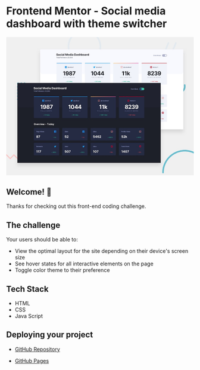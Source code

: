 # Frontend Mentor - Social media dashboard with theme switcher

![Design preview for the Social media dashboard with theme switcher coding challenge](./design/desktop-preview.jpg)

## Welcome! 👋

Thanks for checking out this front-end coding challenge.


## The challenge

Your users should be able to:

- View the optimal layout for the site depending on their device's screen size
- See hover states for all interactive elements on the page
- Toggle color theme to their preference


## Tech Stack

- HTML
- CSS
- Java Script

## Deploying your project

- [GitHub Repository](https://github.com/gatul6400/MinorProjectOrderSummary_FrontendMentor.github.io/tree/main/social-media-dashboard-with-theme-switcher-master)

- [GitHub Pages](https://gatul6400.github.io/MinorProjectOrderSummary_FrontendMentor.github.io/social-media-dashboard-with-theme-switcher-master/)